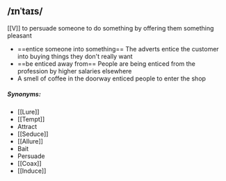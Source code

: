 ## /ɪnˈtaɪs/  
[[V]]
to persuade someone to do something by offering them something pleasant 

- ==entice someone into something==
The adverts entice the customer into buying things they don't really want
- ==be enticed away from==
People are being enticed from the profession by higher salaries elsewhere
- A smell of coffee in the doorway enticed people to enter the shop

##### Synonyms:
- [[Lure]]
- [[Tempt]]
- Attract
- [[Seduce]]
- [[Allure]]
- Bait
- Persuade
- [[Coax]]
- [[Induce]]